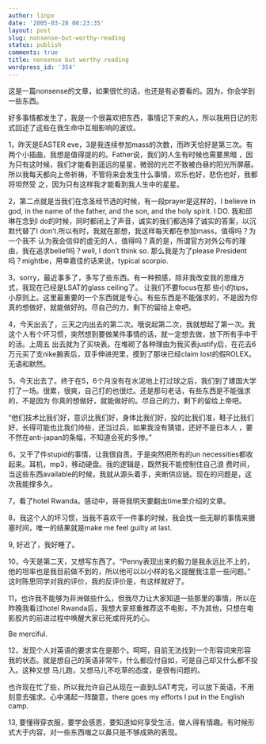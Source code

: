 ```yaml
---
author: linpx
date: '2005-03-28 08:23:35'
layout: post
slug: nonsense-but-worthy-reading
status: publish
comments: true
title: nonsense but worthy reading
wordpress_id: '354'
---
```


这是一篇nonsense的文章，如果很忙的话，也还是有必要看的。因为，你会学到一些东西。

好多事情都发生了，我是一个很喜欢把东西，事情记下来的人，所以我用日记的形式回述了这些在我生命中互相影响的波纹。

1，昨天是EASTER eve，3是我连续参加mass的次数，而昨天恰好是第三次。有两个小插曲，我想是值得提的的。Father说，我们的人生有时候也需要黑暗
，因为只有这时候，我们才能看到遥远的星星，微弱的光芒不致被白昼的阳光所屏蔽。所以我每天都向上帝祈祷，不管将来会发生什么事情，欢乐也好，悲伤也好，我都将坦然受
之，因为只有这样我才能看到我人生中的星星。

2，第二点就是当我们在念圣经节选的时候，有一段prayer是这样的，I believe in god, in the name of the father,
and the son, and the holy spirit. I DO. 我和邱琳在念到I
do的时候，同时都闭上了声音，诚实的我们都选择了诚实的答案，以沉默代替了I don’t.所以有时，我就在那想，我这样每天都在参加mass，值得吗？为一个我不
认为我会信仰的虚无的人，值得吗？真的是，所谓官方对外公布的理由，我在追求belief吗？well, I don’t think so.
那么我是为了please President 吗？mightbe，用幸嘉佳的话来说，typical scorpio.

3，sorry，最近事多了，多写了些东西。有一种预感，除非我改变我的思维方式，我现在已经是LSAT的glass ceiling了。 让我们不要focus在那
些小的tips，小原则上。这里最重要的一个东西就是专心。有些东西是不能强求的，不是因为你真的想做好，就能做好的。尽自己的力，剩下的留给上帝吧。

4，今天出去了，三天之内出去的第二次。哦说起第二次，我就想起了第一次。我这个人有个坏习惯，突然想到要做某件事情的话，就一定想去做，放下所有手中干的活。上周五
出去就为了买块表。在堆砌了各种理由为我买表justify后，在花去6万元买了支nike腕表后，双手伸进兜里，摸到了那块已经claim
lost的假ROLEX。  无语和默然。

5，今天出去了。终于在5，6个月没有在水泥地上打过球之后，我们到了建国大学打了一场。很累，很爽，自己打的也很烂。还是那句老话，有些东西是不能强求的，不是因为
你真的想做好，就能做好的。尽自己的力，剩下的留给上帝吧。

“他们技术比我们好，意识比我们好，身体比我们好，投的比我们准，鞋子比我们好，长得可能也比我们帅些，还当过兵，如果我没有猜错，还好不是日本人
，要不然在anti-japan的条幅，不知道会死的多惨。”


6，又干了件stupid的事情，让我很自责。于是突然把所有的un necessities都收起来。耳机，mp3，移动硬盘。我的逻辑是，既然我不能控制住自己浪
费时间，当这些东西available的时候，我就从源头着手，夹断供应链。现在的问题是，这次我能撑多久。

7，看了hotel Rwanda。感动中，哥哥我明天要翻出time里介绍的文章。

8，我这个人的坏习惯，当我不喜欢干一件事的时候，我会找一些无聊的事情来搪塞时间，唯一的结果就是make me feel guilty at last.

9, 好迟了，我好睡了。

10，今天是第二天，又想写东西了。“Penny表现出来的毅力是我永远比不上的，他的坦率也是我目前做不到的，所以他可以以小样的名义提醒我注意一些问题。”
这时陈思同学对我的评价，我的反评价是，有这样就好了。

11，也许我不能够为非洲做些什么，但我尽力让大家知道一些那里的事情，所以在昨晚我看过hotel
Rwanda后，我想大家郑重推荐这不电影，不为其他，只想在电影胶片的前进过程中唤醒大家已死或将死的心。

Be merciful.

12，发现个人对英语的要求实在是那个。呵呵，目前无法找到一个形容词来形容我的状态。就是想自己的英语非常牛，什么都应付自如，可是自己却又什么都不投入。这种又想
马儿跑，又想马儿不吃草的态度，是很有问题的。

也许现在忙了些，所以我允许自己从现在一直到LSAT考完，可以放下英语，不用刻意去强求。心中涌起一阵酸意，there goes my efforts I
put in the English camp.

  
13, 要懂得穿衣服，要学会感恩，要知道如何享受生活，做人得有情趣。有时候形式大于内容，对一些东西嗤之以鼻只是不够成熟的表现。

